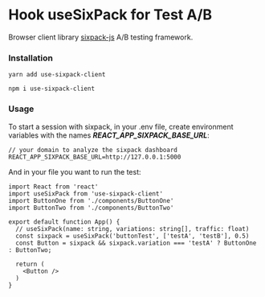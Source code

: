 # Hook useSixPack for Test A/B

Browser client library [sixpack-js](https://github.com/sixpack/sixpack-js) A/B testing framework.

### Installation

``` yarn
yarn add use-sixpack-client
```

``` npm
npm i use-sixpack-client
```

### Usage

To start a session with sixpack, in your .env file, create environment variables with the names ***REACT_APP_SIXPACK_BASE_URL***:

``` .env
// your domain to analyze the sixpack dashboard
REACT_APP_SIXPACK_BASE_URL=http://127.0.0.1:5000
```

And in your file you want to run the test:

``` basic example
import React from 'react'
import useSixPack from 'use-sixpack-client'
import ButtonOne from './components/ButtonOne'
import ButtonTwo from './components/ButtonTwo'

export default function App() {
  // useSixPack(name: string, variations: string[], traffic: float)
  const sixpack = useSixPack('buttonTest', ['testA', 'testB'], 0.5)
  const Button = sixpack && sixpack.variation === 'testA' ? ButtonOne  : ButtonTwo;

  return (
    <Button />
  )
}
```